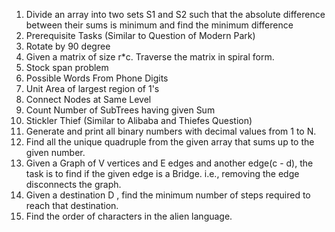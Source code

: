 1. Divide an array into two sets S1 and S2 such that the absolute difference between their sums is minimum and find the minimum difference
2. Prerequisite Tasks (Similar to Question of Modern Park)
3. Rotate by 90 degree
4. Given a matrix of size r*c. Traverse the matrix in spiral form. 
5. Stock span problem
6. Possible Words From Phone Digits
7. Unit Area of largest region of 1's 
8. Connect Nodes at Same Level
9. Count Number of SubTrees having given Sum 
10. Stickler Thief (Similar to Alibaba and Thiefes Question) 
11. Generate and print all binary numbers with decimal values from 1 to N.  
12. Find all the unique quadruple from the given array that sums up to the given number.
13. Given a Graph of V vertices and E edges and another edge(c - d), the task is to find if the given edge is a Bridge. i.e., removing the edge disconnects the graph.
14. Given a destination D , find the minimum number of steps required to reach that destination.
15. Find the order of characters in the alien language.
